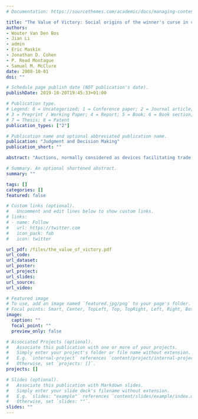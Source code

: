 ```yaml
---
# Documentation: https://sourcethemes.com/academic/docs/managing-content/

title: "The Value of Victory: Social origins of the winner's curse in common value auctions"
authors: 
- Wouter Van Den Bos
- Jian Li 
- admin
- Eric Maskin
- Jonathan D. Cohen
- P. Read Montague
- Samuel M. McClure
date: 2008-10-01
doi: ""

# Schedule page publish date (NOT publication's date).
publishDate: 2019-10-20T19:45:33+01:00

# Publication type.
# Legend: 0 = Uncategorized; 1 = Conference paper; 2 = Journal article;
# 3 = Preprint / Working Paper; 4 = Report; 5 = Book; 6 = Book section;
# 7 = Thesis; 8 = Patent
publication_types: ["2"]

# Publication name and optional abbreviated publication name.
publication: "Judgment and Decision Making"
publication_short: ""

abstract: "Auctions, normally considered as devices facilitating trade, also provide a way to probe mechanisms governing one’s evaluation of some good or action. One of the most intriguing phenomena in auction behavior is the winner’s curse—the strong tendency of participants to bid more than rational agent theory prescribes, often at a significant loss. The prevailing explanation suggests that humans have limited cognitive abilities that make estimating the correct bid difficult, if not impossible. Using a series of auction structures, we found that bidding approaches rational agent predictions when participants compete against a computer. However, the winner’s curse appears when participants compete against other humans, even when cognitive demands for the correct bidding strategy are removed. These results suggest the humans assign significant future value to victories over human but not over computer opponents even though such victories may incur immediate losses, and that this valuation anomaly is the origin of apparently irrational behavior."

# Summary. An optional shortened abstract.
summary: ""

tags: []
categories: []
featured: false

# Custom links (optional).
#   Uncomment and edit lines below to show custom links.
# links:
# - name: Follow
#   url: https://twitter.com
#   icon_pack: fab
#   icon: twitter

url_pdf: /files/the_value_of_victory.pdf
url_code:
url_dataset:
url_poster:
url_project:
url_slides:
url_source:
url_video:

# Featured image
# To use, add an image named `featured.jpg/png` to your page's folder. 
# Focal points: Smart, Center, TopLeft, Top, TopRight, Left, Right, BottomLeft, Bottom, BottomRight.
image:
  caption: ""
  focal_point: ""
  preview_only: false

# Associated Projects (optional).
#   Associate this publication with one or more of your projects.
#   Simply enter your project's folder or file name without extension.
#   E.g. `internal-project` references `content/project/internal-project/index.md`.
#   Otherwise, set `projects: []`.
projects: []

# Slides (optional).
#   Associate this publication with Markdown slides.
#   Simply enter your slide deck's filename without extension.
#   E.g. `slides: "example"` references `content/slides/example/index.md`.
#   Otherwise, set `slides: ""`.
slides: ""
---
```

